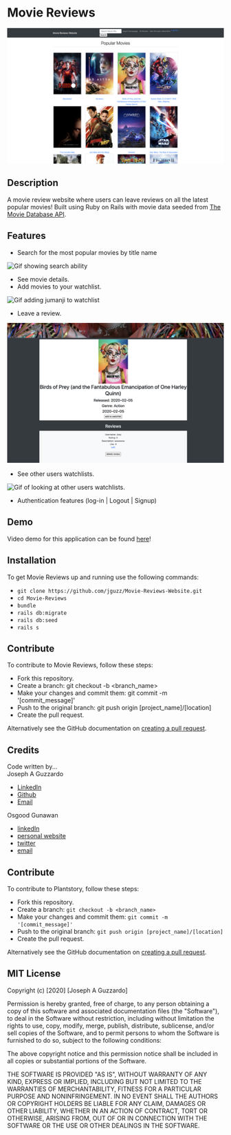 # Movie Reviews

![Movie Reviews Website Most Popular](./public/readme/PopularMovies.png)


## Description 
A movie review website where users can leave reviews on all the latest popular movies! Built using Ruby on Rails with movie data seeded from [The Movie Database API](https://developers.themoviedb.org/3/getting-started/introduction).

## Features
- Search for the most popular movies by title name

![Gif showing search ability](./public/readme/search.gif)

- See movie details.
- Add movies to your watchlist.

![Gif adding jumanji to watchlist](./public/readme/watchlist.gif)

- Leave a review.

![Photo of review](./public/readme/review.png)

- See other users watchlists.

![Gif of looking at other users watchlists.](./public/readme/otherUsers.gif)

- Authentication features (log-in | Logout | Signup)


## Demo 
Video demo for this application can be found [here](https://youtu.be/Vh9QM4H6Em0)!

## Installation 
To get Movie Reviews up and running use the following commands:
- `git clone https://github.com/jguzz/Movie-Reviews-Website.git`
- `cd Movie-Reviews`
- `bundle`
- `rails db:migrate`
- `rails db:seed`
- `rails s`

## Contribute 
To contribute to Movie Reviews, follow these steps:
- Fork this repository.
- Create a branch: git checkout -b <branch_name>
- Make your changes and commit them: git commit -m '[commit_message]'
- Push to the original branch: git push origin [project_name]/[location]
- Create the pull request.

Alternatively see the GitHub documentation on [creating a pull request](https://help.github.com/en/github/collaborating-with-issues-and-pull-requests/creating-a-pull-request).

## Credits
Code written by... <br/>
Joseph A Guzzardo 
- [LinkedIn](https://www.linkedin.com/in/joseph-a-guzzardo/)
- [Github](https://github.com/jguzz)
- [Email](https://mail.google.com/mail/u/0/?view=cm&fs=1&tf=1&source=mailto&to=joseph.a.guzzardo@gmail.com)

Osgood Gunawan
- [linkedIn](https://www.linkedin.com/in/osgood-gunawan-973a5993/)
- [personal website](https://www.osgoodgunawan.me/)
- [twitter](https://twitter.com/osgoodgunawan)
- [email](https://mail.google.com/mail/u/0/?view=cm&fs=1&tf=1&source=mailto&to=osgoodgunawan@hotmail.com)


## Contribute 
To contribute to Plantstory, follow these steps:
- Fork this repository.
- Create a branch: `git checkout -b <branch_name>`
- Make your changes and commit them: `git commit -m '[commit_message]'`
- Push to the original branch: `git push origin [project_name]/[location]`
- Create the pull request.

Alternatively see the GitHub documentation on [creating a pull request](https://help.github.com/en/github/collaborating-with-issues-and-pull-requests/creating-a-pull-request).

## MIT License

Copyright (c) [2020] [Joseph A Guzzardo]

Permission is hereby granted, free of charge, to any person obtaining a copy
of this software and associated documentation files (the "Software"), to deal
in the Software without restriction, including without limitation the rights
to use, copy, modify, merge, publish, distribute, sublicense, and/or sell
copies of the Software, and to permit persons to whom the Software is
furnished to do so, subject to the following conditions:

The above copyright notice and this permission notice shall be included in all
copies or substantial portions of the Software.

THE SOFTWARE IS PROVIDED "AS IS", WITHOUT WARRANTY OF ANY KIND, EXPRESS OR
IMPLIED, INCLUDING BUT NOT LIMITED TO THE WARRANTIES OF MERCHANTABILITY,
FITNESS FOR A PARTICULAR PURPOSE AND NONINFRINGEMENT. IN NO EVENT SHALL THE
AUTHORS OR COPYRIGHT HOLDERS BE LIABLE FOR ANY CLAIM, DAMAGES OR OTHER
LIABILITY, WHETHER IN AN ACTION OF CONTRACT, TORT OR OTHERWISE, ARISING FROM,
OUT OF OR IN CONNECTION WITH THE SOFTWARE OR THE USE OR OTHER DEALINGS IN THE
SOFTWARE.
